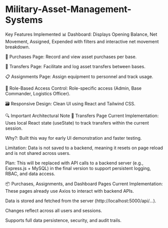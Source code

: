 # Military-Asset-Management-Systems
Key Features Implemented 📊 Dashboard: Displays Opening Balance, Net Movement, Assigned, Expended with filters and interactive net movement breakdown.

🛒 Purchases Page: Record and view asset purchases per base.

🔁 Transfers Page: Facilitate and log asset transfers between bases.

📋 Assignments Page: Assign equipment to personnel and track usage.

🔐 Role-Based Access Control: Role-specific access (Admin, Base Commander, Logistics Officer).

🗃 Responsive Design: Clean UI using React and Tailwind CSS.

🔍 Important Architectural Note 🔁 Transfers Page Current Implementation: Uses local React state (useState) to track transfers within the current session.

Why?: Built this way for early UI demonstration and faster testing.

Limitation: Data is not saved to a backend, meaning it resets on page reload and is not shared across users.

Plan: This will be replaced with API calls to a backend server (e.g., Express.js + MySQL) in the final version to support persistent logging, RBAC, and data access.

📦 Purchases, Assignments, and Dashboard Pages Current Implementation: These pages already use Axios to interact with backend APIs.

Data is stored and fetched from the server (http://localhost:5000/api/...).

Changes reflect across all users and sessions.

Supports full data persistence, security, and audit trails.
